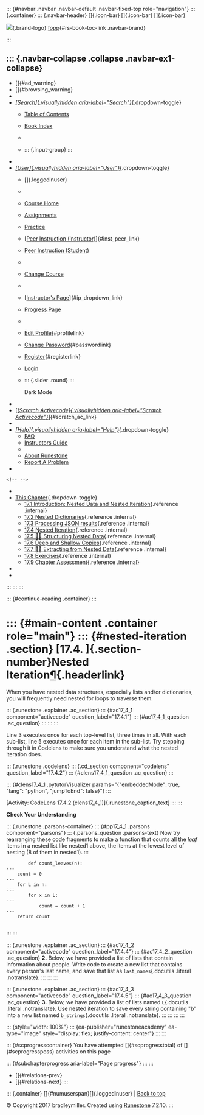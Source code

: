 ::: {#navbar .navbar .navbar-default .navbar-fixed-top role="navigation"}
::: {.container}
::: {.navbar-header}
[]{.icon-bar} []{.icon-bar} []{.icon-bar}

<div>

[![](../_static/img/RAIcon.png)](/runestone/default/user/login){.brand-logo}
[fopp](../index.html){#rs-book-toc-link .navbar-brand}

</div>
:::

::: {.navbar-collapse .collapse .navbar-ex1-collapse}
-   
-   []{#ad_warning}
-   []{#browsing_warning}
-   
-   [*[Search]{.visuallyhidden
    aria-label="Search"}*](#){.dropdown-toggle}
    -   [Table of Contents](../index.html)

    -   [Book Index](../genindex.html)

    -   

    -   ::: {.input-group}
        :::
-   
-   [*[User]{.visuallyhidden aria-label="User"}*](#){.dropdown-toggle}
    -   []{.loggedinuser}

    -   

    -   [Course Home](/ns/course/index)

    -   [Assignments](/assignment/student/chooseAssignment)

    -   [Practice](/runestone/assignments/practice)

    -   [[Peer Instruction
        (Instructor)](/runestone/peer/instructor.html)]{#inst_peer_link}

    -   [Peer Instruction (Student)](/runestone/peer/student.html)

    -   

    -   [Change Course](/runestone/default/courses)

    -   

    -   [[Instructor\'s
        Page](/runestone/admin/index)]{#ip_dropdown_link}

    -   [Progress Page](/runestone/dashboard/studentreport)

    -   

    -   [Edit Profile](/runestone/default/user/profile){#profilelink}

    -   [Change
        Password](/runestone/default/user/change_password){#passwordlink}

    -   [Register](/runestone/default/user/register){#registerlink}

    -   [Login](#)

    -   ::: {.slider .round}
        :::

        Dark Mode
-   
-   [[*[Scratch Activecode]{.visuallyhidden
    aria-label="Scratch Activecode"}*](javascript:runestoneComponents.popupScratchAC())]{#scratch_ac_link}
-   
-   [*[Help]{.visuallyhidden aria-label="Help"}*](#){.dropdown-toggle}
    -   [FAQ](http://runestoneinteractive.org/pages/faq.html)
    -   [Instructors Guide](https://guide.runestone.academy)
    -   
    -   [About Runestone](http://runestoneinteractive.org)
    -   [Report A
        Problem](/runestone/default/reportabug?course=fopp&page=NestedIteration)
-   

```{=html}
<!-- -->
```
-   
-   [This Chapter](../index.html){.dropdown-toggle}
    -   [17.1 Introduction: Nested Data and Nested
        Iteration](ListswithComplexItems.html){.reference .internal}
    -   [17.2 Nested Dictionaries](NestedDictionaries.html){.reference
        .internal}
    -   [17.3 Processing JSON results](jsonlib.html){.reference
        .internal}
    -   [17.4 Nested Iteration](NestedIteration.html){.reference
        .internal}
    -   [17.5 👩‍💻 Structuring Nested
        Data](WPStructuringNestedData.html){.reference .internal}
    -   [17.6 Deep and Shallow
        Copies](DeepandShallowCopies.html){.reference .internal}
    -   [17.7 👩‍💻 Extracting from Nested
        Data](WPExtractFromNestedData.html){.reference .internal}
    -   [17.8 Exercises](Exercises.html){.reference .internal}
    -   [17.9 Chapter Assessment](ChapterAssessment.html){.reference
        .internal}
-   
-   
:::
:::
:::

::: {#continue-reading .container}
:::

::: {#main-content .container role="main"}
::: {#nested-iteration .section}
[17.4. ]{.section-number}Nested Iteration[¶](#nested-iteration "Permalink to this heading"){.headerlink}
========================================================================================================

When you have nested data structures, especially lists and/or
dictionaries, you will frequently need nested for loops to traverse
them.

::: {.runestone .explainer .ac_section}
::: {#ac17_4_1 component="activecode" question_label="17.4.1"}
::: {#ac17_4_1_question .ac_question}
:::
:::
:::

Line 3 executes once for each top-level list, three times in all. With
each sub-list, line 5 executes once for each item in the sub-list. Try
stepping through it in Codelens to make sure you understand what the
nested iteration does.

::: {.runestone .codelens}
::: {.cd_section component="codelens" question_label="17.4.2"}
::: {#clens17_4_1_question .ac_question}
:::

::: {#clens17_4_1 .pytutorVisualizer params="{\"embeddedMode\": true, \"lang\": \"python\", \"jumpToEnd\": false}"}
:::

[Activity: CodeLens 17.4.2 (clens17\_4\_1)]{.runestone_caption_text}
:::
:::

**Check Your Understanding**

::: {.runestone .parsons-container}
::: {#pp17_4_1 .parsons component="parsons"}
::: {.parsons_question .parsons-text}
Now try rearranging these code fragments to make a function that counts
all the *leaf* items in a nested list like nested1 above, the items at
the lowest level of nesting (8 of them in nested1).
:::

``` {.parsonsblocks question_label="17.4.3" style="visibility: hidden;"}
        def count_leaves(n):
---
    count = 0
---
    for L in n:
---
        for x in L:
---
            count = count + 1
---
    return count
        
```
:::
:::

::: {.runestone .explainer .ac_section}
::: {#ac17_4_2 component="activecode" question_label="17.4.4"}
::: {#ac17_4_2_question .ac_question}
**2.** Below, we have provided a list of lists that contain information
about people. Write code to create a new list that contains every
person's last name, and save that list as `last_names`{.docutils
.literal .notranslate}.
:::
:::
:::

::: {.runestone .explainer .ac_section}
::: {#ac17_4_3 component="activecode" question_label="17.4.5"}
::: {#ac17_4_3_question .ac_question}
**3.** Below, we have provided a list of lists named `L`{.docutils
.literal .notranslate}. Use nested iteration to save every string
containing "b" into a new list named `b_strings`{.docutils .literal
.notranslate}.
:::
:::
:::
:::

::: {style="width: 100%"}
::: {ea-publisher="runestoneacademy" ea-type="image" style="display: flex; justify-content: center"}
:::
:::

::: {#scprogresscontainer}
You have attempted []{#scprogresstotal} of []{#scprogressposs}
activities on this page

::: {#subchapterprogress aria-label="Page progress"}
:::
:::

-   [[](jsonlib.html)]{#relations-prev}
-   [[](WPStructuringNestedData.html)]{#relations-next}
:::

::: {.container}
[]{#numuserspan}[]{.loggedinuser} \| [Back to top](#)

© Copyright 2017 bradleymiller. Created using
[Runestone](http://runestoneinteractive.org/) 7.2.10.
:::
